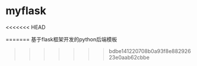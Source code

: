 # myflask
<<<<<<< HEAD

=======
基于flask框架开发的python后端模板
>>>>>>> bdbe141220708b0a93f8e88292623e0aab62cbbe
